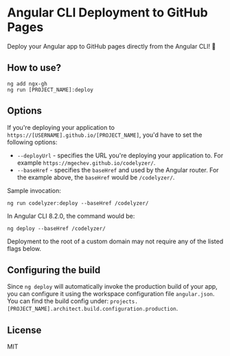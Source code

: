 # Angular CLI Deployment to GitHub Pages

Deploy your Angular app to GitHub pages directly from the Angular CLI! 🚀

## How to use?

```
ng add ngx-gh
ng run [PROJECT_NAME]:deploy
```

## Options

If you're deploying your application to `https://[USERNAME].github.io/[PROJECT_NAME]`, you'd have to set the following options:

- `--deployUrl` - specifies the URL you're deploying your application to. For example `https://mgechev.github.io/codelyzer/`.
- `--baseHref` - specifies the `baseHref` and used by the Angular router. For the example above, the `baseHref` would be `/codelyzer/`.

Sample invocation:

```
ng run codelyzer:deploy --baseHref /codelyzer/
```

In Angular CLI 8.2.0, the command would be:

```
ng deploy --baseHref /codelyzer/
```

Deployment to the root of a custom domain may not require any of the listed flags below.

## Configuring the build

Since `ng deploy` will automatically invoke the production build of your app, you can configure it using the workspace configuration file `angular.json`. You can find the build config under: `projects.[PROJECT_NAME].architect.build.configuration.production`.

## License

MIT

